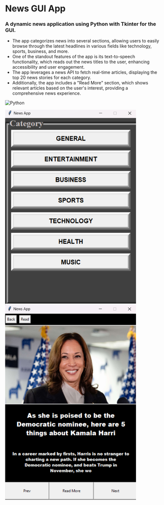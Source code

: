 # News GUI App
### A dynamic news application using Python with Tkinter for the GUI. 
* The app categorizes news into several sections, allowing users to easily browse through the latest headlines in various fields like technology, sports, business, and more.
* One of the standout features of the app is its text-to-speech functionality, which reads out the news titles to the user, enhancing accessibility and user engagement. 
* The app leverages a news API to fetch real-time articles, displaying the top 20 news stories for each category.  
* Additionally, the app includes a "Read More" section, which shows relevant articles based on the user's interest, providing a comprehensive news experience. 


![Python](https://img.shields.io/badge/python-3670A0?style=for-the-badge&logo=python&logoColor=ffdd54)

<img src="https://github.com/rajpronit/news-app/blob/master/screenshots/screenshot1.png" width="425"/> <img src="https://github.com/rajpronit/news-app/blob/master/screenshots/screenshot2.png" width="425"/>

